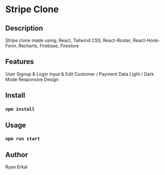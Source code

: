 # Stripe Clone

## Description

Stripe clone made using; React, Tailwind CSS, React-Router, React-Hook-Form, Recharts, Firebase, Firestore

## Features

User Signup & Login
Input & Edit Customer / Payment Data
Light / Dark Mode
Responsive Design

## Install

### `npm install`

## Usage

### `npm run start`

## Author

Ryan Erkal
